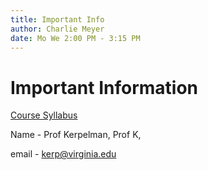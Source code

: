```yaml
---
title: Important Info
author: Charlie Meyer
date: Mo We 2:00 PM - 3:15 PM
---
```


# Important Information

[Course Syllabus](https://docs.google.com/document/d/1_a_yejF2X45_T2ArDxxVrIrvv-X51kqSxTE0-PQslUI/edit?usp=sharing)

Name - Prof Kerpelman, Prof K, 

email -  [kerp@virginia.edu](Mailto:kerp@virginia.edu)

